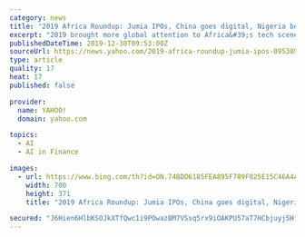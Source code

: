 ```yaml
---
category: news
title: "2019 Africa Roundup: Jumia IPOs, China goes digital, Nigeria becomes fintech capital"
excerpt: "2019 brought more global attention to Africa&#39;s tech scene than perhaps any previous year. Here’s an overview of the 2019 market events that captured attention and capped off a decade of rapid growth in African tech."
publishedDateTime: 2019-12-30T09:53:00Z
sourceUrl: https://news.yahoo.com/2019-africa-roundup-jumia-ipos-095309615.html
type: article
quality: 17
heat: 17
published: false

provider:
  name: YAHOO!
  domain: yahoo.com

topics:
  - AI
  - AI in Finance

images:
  - url: https://www.bing.com/th?id=ON.74BDD6185FEA895F789F025E15C46A4A
    width: 700
    height: 371
    title: "2019 Africa Roundup: Jumia IPOs, China goes digital, Nigeria becomes fintech capital"

secured: "J6Hien6HlbKSOJkXTfQwc1i9POwazBM7VSsq5rx9iOAKPU57aT7HCbjuyj5HfpqY4V/zJeGhOBXvbvgzCI4Lo5uIpmVmY3s1znZu0vPxystrKdZr+NJ6sBTY7Cz4mq0GfJGuZpIBCRlmKILbqZty4vbGMa29TzrJWM5ntlFPCAboF801bXObhlVvX61pVt38TIXnHFXKavjLEQPVAqCvpq1me+a27Wwz4wnIR7ibIYQ/izcFxnYjQXf7CDHNhS+Ii08nNmgjX3hJani2fAs12Q==;qjUGmiwwjhU9P4icex7qVg=="
---
```


